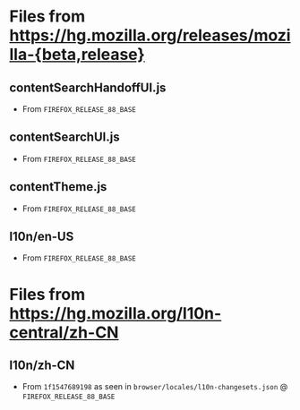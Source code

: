 # Files from https://hg.mozilla.org/releases/mozilla-{beta,release}

## contentSearchHandoffUI.js

* From `FIREFOX_RELEASE_88_BASE`

## contentSearchUI.js

* From `FIREFOX_RELEASE_88_BASE`

## contentTheme.js

* From `FIREFOX_RELEASE_88_BASE`

## l10n/en-US

* From `FIREFOX_RELEASE_88_BASE`

# Files from https://hg.mozilla.org/l10n-central/zh-CN

## l10n/zh-CN

* From `1f1547689198` as seen in `browser/locales/l10n-changesets.json` @ `FIREFOX_RELEASE_88_BASE`
